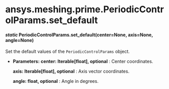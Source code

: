 <a id="ansys-meshing-prime-periodiccontrolparams-set-default"></a>

# ansys.meshing.prime.PeriodicControlParams.set_default

<a id="ansys.meshing.prime.PeriodicControlParams.set_default"></a>

#### *static* PeriodicControlParams.set_default(center=None, axis=None, angle=None)

Set the default values of the `PeriodicControlParams` object.

* **Parameters:**
  **center: Iterable[float], optional**
  : Center coordinates.

  **axis: Iterable[float], optional**
  : Axis vector coordinates.

  **angle: float, optional**
  : Angle in degrees.

<!-- !! processed by numpydoc !! -->
